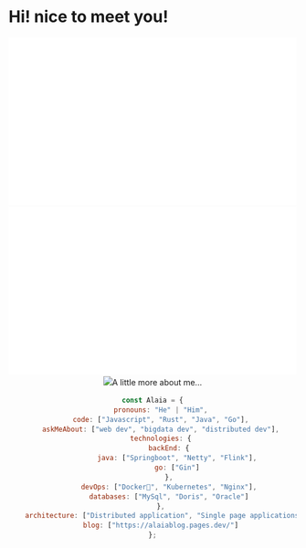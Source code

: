 # Hi! nice to meet you!

<div align=center>
    <img src="https://raw.githubusercontent.com/HeyAlaia/github-stats/master/generated/overview.svg#gh-light-mode-only" /><img src="https://raw.githubusercontent.com/HeyAlaia/github-stats/master/generated/languages.svg#gh-light-mode-only" />
    <img src="https://raw.githubusercontent.com/HeyAlaia/HeyAlaia/output/github-contribution-grid-snake.svg />
</div>

# A little more about me...  

```javascript
const Alaia = {
    pronouns: "He" | "Him",
    code: ["Javascript", "Rust", "Java", "Go"],
    askMeAbout: ["web dev", "bigdata dev", "distributed dev"],
    technologies: {
        backEnd: {
            java: ["Springboot", "Netty", "Flink"],
            go: ["Gin"]
        },
        devOps: ["Docker🐳", "Kubernetes", "Nginx"],
        databases: ["MySql", "Doris", "Oracle"]
    },
    architecture: ["Distributed application", "Single page applications"],
    blog: ["https://alaiablog.pages.dev/"]
};
```
